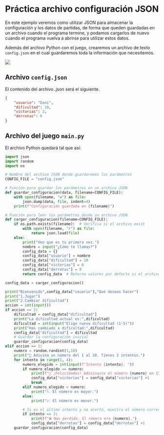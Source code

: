 # Práctica archivo configuración JSON

En este ejemplo veremos como utilizar JSON para almacenar la configuración y los datos de partidas, de forma que queden guardadas en un archivo cuando el programa termine, y podamos cargarlos de nuevo cuando el programa vuelva a abrirse para utilizar estos datos.

Además del archivo Python con el juego, crearemos un archivo de texto ``config.json`` en el cual guardaremos toda la información que necesitemos.

![](img/2025-02-04-18-12-32.png)

## Archivo `config.json`

El contenido del archivo .json será el siguiente.

```JSON
{
    "usuario": "Dani",
    "dificultad": 10,
    "victorias": 2,
    "derrotas": 0
}
```

## Archivo del juego `main.py`

El archivo Python quedará tal que así:
```python
import json
import random
import os

# Nombre del archivo JSON donde guardaremos los parámetros
CONFIG_FILE = "config.json"

# Función para guardar los parámetros en un archivo JSON
def guardar_configuracion(data, filename=CONFIG_FILE):
    with open(filename, "w") as file:
        json.dump(data, file, indent=4)
    print(f"Configuración guardada en {filename}")

# Función para leer los parámetros desde un archivo JSON
def cargar_configuracion(filename=CONFIG_FILE):
    if os.path.exists(filename):  # Verifica si el archivo exist
        with open(filename, "r") as file:
            return json.load(file)
    else:
        print("Veo que es tu primera vez.")
        nombre = input("¿Cómo te llamas?")
        config_data = {}
        config_data["usuario"] = nombre
        config_data["dificultad"] = 10
        config_data["victorias"] = 0
        config_data["derrotas"] = 0
        return config_data  # Retorna valores por defecto si el archivo no existe

config_data = cargar_configuracion()

print("Bienvenido",config_data["usuario"],"Qué deseas hacer")
print("1.Jugar")
print("2.Cambiar dificultad")
accion = int(input())
if accion == 2:
    dificultad = config_data["dificultad"]
    print("La dificultad actual es:",dificultad)
    dificultad = int(input("Elige nueva dificultad (1-5)"))
    print("Has cambiado a dificultad:",dificultad)
    config_data["dificultad"] = dificultad
    # Guardar la configuración inicial
    guardar_configuracion(config_data)
elif accion == 1:
    numero = random.randint(1,10)
    print("🎲 Adivina un número del 1 al 10. Tienes 3 intentos.")
    for intento in range(1, 4):
        numero_elegido = int(input(f"Intento {intento}: "))
        if numero_elegido == numero:
            print(f"🎉 ¡Felicidades! Adivinaste el número {numero} en {intento} intentos.")
            config_data["victorias"] = config_data["victorias"] +1
            break
        elif numero_elegido < numero:
            print("📉 El número es mayor.")
        else:
            print("📈 El número es menor.")

        # Si es el último intento y no acertó, muestra el número correcto
        if intento == 3:
            print(f"❌ Has perdido. El número era {numero}.")
            config_data["derrotas"] = config_data["derrotas"] +1
    guardar_configuracion(config_data)

```